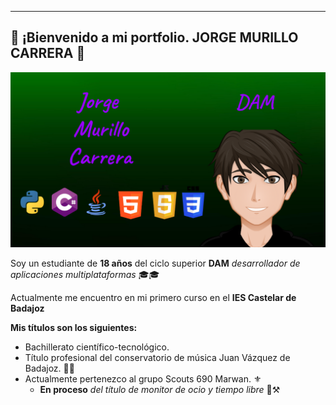 ---
## 👾 ¡Bienvenido a mi portfolio.  JORGE MURILLO CARRERA  👾

![Imagen Principal](https://github.com/jorgemuri/jorgemuri/blob/main/.img/ImgPortfolio.png?raw=true)

Soy un estudiante de **18 años** del ciclo superior **DAM** *desarrollador de aplicaciones multiplataformas* 🎓🎓

Actualmente me encuentro en mi primero curso en el **IES Castelar de Badajoz**

**Mis títulos son los siguientes:**

* Bachillerato científico-tecnológico.
* Título profesional del conservatorio de música Juan Vázquez de Badajoz. 🎹🎶
* Actualmente pertenezco al grupo Scouts 690 Marwan. ⚜️
	- **En proceso** *del título de monitor de ocio y tiempo libre* 👷⚒️
